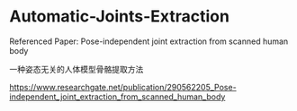 # Automatic-Joints-Extraction

Referenced Paper: Pose-independent joint extraction from scanned human body

一种姿态无关的人体模型骨骼提取方法

https://www.researchgate.net/publication/290562205_Pose-independent_joint_extraction_from_scanned_human_body
